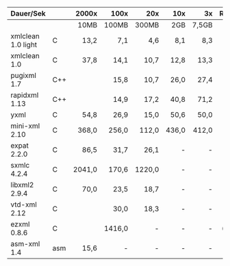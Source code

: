   Dauer/Sek           |     |  2000x  |   100x  |   20x  | 10x  |  3x   |Relation|Note
----------------------|-----|--------:|--------:|-------:|-----:|------:|-------:|---:
                      |     |  10MB   |  100MB  | 300MB  | 2GB  | 7,5GB |        |
  xmlclean 1.0 light  | C   |   13,2  |    7,1  |    4,6 |  8,1 |   8,3 |  1,0   | 1
  xmlclean 1.0        | C   |   37,8  |   14,1  |   10,7 | 12,8 |  13,3 |  1,8   | 1
  pugixml 1.7         | C++ |         |   15,8  |   10,7 | 26,0 |  27,4 |  2,8   | 2
  rapidxml 1.13       | C++ |         |   14,9  |   17,2 | 40,8 |  71,2 |  4,7   | 3
  yxml                | C   |   54,8  |   26,9  |   15,0 | 50,6 |  50,0 |        | 3
  mini-xml 2.10       | C   |  368,0  |  256,0  |  112,0 |436,0 | 412,0 |        | 3
  expat 2.2.0         | C   |   86,5  |   31,7  |   26,1 |  -   |  -    |        | 4
  sxmlc 4.2.4         | C   | 2041,0  |  170,6  | 1220,0 |  -   |  -    |        | 4 
  libxml2 2.9.4       | C   |   70,0  |   23,5  |   18,7 |  -   |  -    |        | 5
  vtd-xml 2.12        | C   |         |   30,0  |   18,3 |  -   |  -    |  (4,1) | 6
  ezxml 0.8.6         | C   |         | 1416,0  |     -  |  -   |  -    |(199,0) | 5
  asm-xml 1.4         | asm |   15,6  |    -    |     -  |  -   |  -    |  (())  | 5 
  

